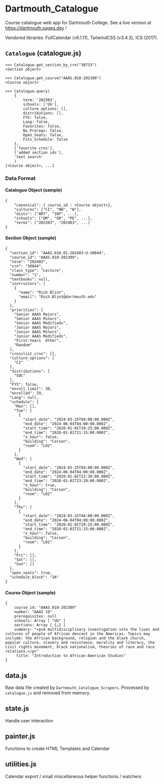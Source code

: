 # Dartmouth_Catalogue
Course catalogue web app for Dartmouth College. See a live version at https://dartmouth.pages.dev !

Vendored libraries: FullCalendar (v6.1.11), TailwindCSS (v3.4.3), ICS (2017).

## `Catalogue` (catalogue.js)


```
>>> Catalogue.get_section_by_crn("30733")
<Section object>

>>> Catalogue.get_course("AAAS.010-202309")
<Course object>

>>> Catalogue.query(
    {
        term: '202303',
        schools: ['UG'],
        culture_options: [],
        distributions: [],
        FYS: false,
        Lang: false,
        Favorites: false,
        No_Prereqs: false,
        Open_Seats: false,
        Fits_Schedule: false
    },
    ['favorite crns'], 
    ['added section ids'],
    'text search'
    )
[<Course object>, ...]
```
### Data Format
#### Catalogue Object (sample)
```
{
    "canonical": { course_id : <Course object>},
    "cultures": ["CI", "NW", "W"],
    "dists": ["ART", "INT", ...],
    "schools": ["DM", "GR", "PE", ...],
    "terms": ["202303", "202403", ...]
}
```

#### Section Object (sample)

```
{
  "section_id": "AAAS.010.01-202403-U-30844",
  "course_id": "AAAS.010-202309",
  "term": "202403",
  "crn": "30844",
  "class_type": "Lecture",
  "number": "1",
  "textbooks": null,
  "instructors": [
    {
      "name": "Rich Blint",
      "email": "Rich.Blint@dartmouth.edu"
    }
  ],
  "priorities": [
    "Senior AAAS Majors",
    "Senior AAAS Minors",
    "Senior AAAS Modifieds",
    "Junior AAAS Majors",
    "Junior AAAS Minors",
    "Junior AAAS Modifieds",
    "First-Years  Other",
    "Random"
  ],
  "crosslist_crns": [],
  "culture_options": [
    "CI"
  ],
  "distributions": [
    "SOC"
  ],
  "FYS": false,
  "enroll_limit": 30,
  "enrolled": 29,
  "Lang": null,
  "schedule": {
    "Mon": [],
    "Tue": [
      {
        "start_date": "2024-03-25T04:00:00.000Z",
        "end_date": "2024-06-04T04:00:00.000Z",
        "start_time": "2020-01-01T19:25:00.000Z",
        "end_time": "2020-01-01T21:15:00.000Z",
        "x_hour": false,
        "building": "Carson",
        "room": "L02"
      }
    ],
    "Wed": [
      {
        "start_date": "2024-03-25T04:00:00.000Z",
        "end_date": "2024-06-04T04:00:00.000Z",
        "start_time": "2020-01-01T22:30:00.000Z",
        "end_time": "2020-01-01T23:20:00.000Z",
        "x_hour": true,
        "building": "Carson",
        "room": "L02"
      }
    ],
    "Thu": [
      {
        "start_date": "2024-03-25T04:00:00.000Z",
        "end_date": "2024-06-04T04:00:00.000Z",
        "start_time": "2020-01-01T19:25:00.000Z",
        "end_time": "2020-01-01T21:15:00.000Z",
        "x_hour": false,
        "building": "Carson",
        "room": "L02"
      }
    ],
    "Fri": [],
    "Sat": [],
    "Sun": []
  },
  "open_seats": true,
  "schedule_block": "2A"
}
```

#### Course Object (sample)

```
{
    course_id: "AAAS.010-202309"
    number: "AAAS 10"
​​​    prerequisites: null
​​​    schools: Array [ "UG" ]
​​​    sections: Array [ {…} ]
​    summary: "<p>A multidisciplinary investigation into the lives and cultures of people of African descent in the Americas. Topics may include: the African background, religion and the black church, popular culture, slavery and resistance, morality and literacy, the civil rights movement, black nationalism, theories of race and race relations.</p>"
​​​     title: "Introduction to African-American Studies"
}
```


## data.js
Raw data file created by `Dartmouth_Catalogue_Scrapers`. Processed by `catalogue.js` and removed from memory.

## state.js

Handle user interaction

## painter.js

Functions to create HTML Templates and Calendar

## utilities.js

Calendar export / small miscellaneous helper functions / watchers
